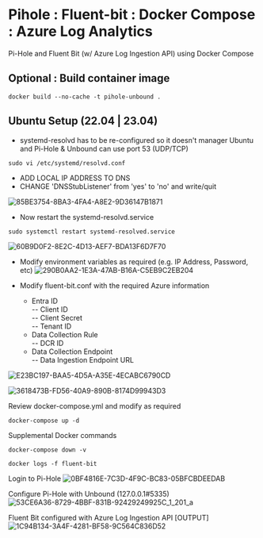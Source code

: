 # Pihole : Fluent-bit : Docker Compose : Azure Log Analytics
Pi-Hole and Fluent Bit (w/ Azure Log Ingestion API) using Docker Compose

## Optional : Build container image
```console
docker build --no-cache -t pihole-unbound .
```

## Ubuntu Setup (22.04 | 23.04)
* systemd-resolvd has to be re-configured so it doesn't manager Ubuntu and Pi-Hole & Unbound
can use port 53 (UDP/TCP)
```console
sudo vi /etc/systemd/resolvd.conf
```
* ADD LOCAL IP ADDRESS TO DNS
* CHANGE 'DNSStubListener' from 'yes' to 'no' and write/quit
  
![85BE3754-8BA3-4FA4-A8E2-9D36147B1871](https://github.com/dcodev1702/pihole_fluentbit_docker/assets/32214072/fb8ad910-cb8b-43b2-a013-2f57a8c3b314)

* Now restart the systemd-resolvd.service
```console
sudo systemctl restart systemd-resolved.service
```

![60B9D0F2-8E2C-4D13-AEF7-BDA13F6D7F70](https://github.com/dcodev1702/pihole_fluentbit_docker/assets/32214072/200eb2ab-ddf2-42bf-956e-56255656aeda)

* Modify environment variables as required (e.g. IP Address, Password, etc)
![290B0AA2-1E3A-47AB-B16A-C5EB9C2EB204](https://github.com/dcodev1702/pihole_fluentbit_docker/assets/32214072/0207d30f-975f-4e39-b1bd-596e26040f9b)

* Modify fluent-bit.conf with the required Azure information
  * Entra ID <br />
    -- Client ID <br />
    -- Client Secret <br />
    -- Tenant ID <br />
  * Data Collection Rule <br />
    -- DCR ID <br />
  * Data Collection Endpoint <br />
    -- Data Ingestion Endpoint URL <br />

![E23BC197-BAA5-4D5A-A35E-4ECABC6790CD](https://github.com/dcodev1702/pihole_fluentbit_docker/assets/32214072/94972096-dd76-4719-b8e7-ccdd48f2b7f8)


![3618473B-FD56-40A9-890B-8174D99943D3](https://github.com/dcodev1702/pihole_fluentbit_docker/assets/32214072/1d3a9e9b-340e-420f-b37f-121f4458d6ff)

Review docker-compose.yml and modify as required
```console
docker-compose up -d
```

Supplemental Docker commands
```console
docker-compose down -v
```

```console
docker logs -f fluent-bit
```

Login to Pi-Hole
![0BF4816E-7C3D-4F9C-BC83-05BFCBDEEDAB](https://github.com/dcodev1702/pihole_fluentbit_docker/assets/32214072/14e606d8-4a25-48a1-b410-3331a3057a93)


Configure Pi-Hole with Unbound (127.0.0.1#5335)
![53CE6A36-8729-4BBF-831B-92429249925C_1_201_a](https://github.com/dcodev1702/pihole_fluentbit_docker/assets/32214072/e67b67e2-444a-4d84-8951-73ffafa63490)


Fluent Bit configured with Azure Log Ingestion API [OUTPUT]
![1C94B134-3A4F-4281-BF58-9C564C836D52](https://github.com/dcodev1702/pihole_fluentbit_docker/assets/32214072/e7922b04-48f7-4bd0-a15d-41cd2a57d429)


